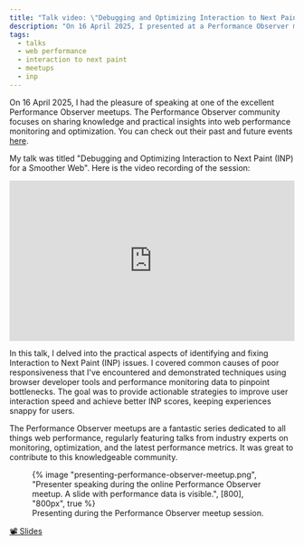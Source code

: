 ```yaml
---
title: "Talk video: \"Debugging and Optimizing Interaction to Next Paint (INP) for a Smoother Web\", Performance Observer Meetup"
description: "On 16 April 2025, I presented at a Performance Observer meetup, sharing insights on debugging and optimizing Interaction to Next Paint (INP). This post includes the video recording of the talk."
tags:
  - talks
  - web performance
  - interaction to next paint
  - meetups
  - inp
---
```


On <time datetime="2025-04-16">16 April 2025</time>, I had the pleasure of speaking at one of the excellent Performance Observer meetups. The Performance Observer community focuses on sharing knowledge and practical insights into web performance monitoring and optimization. You can check out their past and future events [here](https://performanceobserver.dev/events/).

My talk was titled "Debugging and Optimizing Interaction to Next Paint (INP) for a Smoother Web". Here is the video recording of the session:

<iframe width="560" height="315" src="https://www.youtube.com/embed/pCNvVC5aTqk?si=or7DgTYR2KUYQAZ0" title="YouTube video player" frameborder="0" allow="accelerometer; autoplay; clipboard-write; encrypted-media; gyroscope; picture-in-picture; web-share" referrerpolicy="strict-origin-when-cross-origin" allowfullscreen style="width: 100%; height: auto; aspect-ratio: 16 / 9"></iframe>

In this talk, I delved into the practical aspects of identifying and fixing Interaction to Next Paint (INP) issues. I covered common causes of poor responsiveness that I've encountered and demonstrated techniques using browser developer tools and performance monitoring data to pinpoint bottlenecks. The goal was to provide actionable strategies to improve user interaction speed and achieve better INP scores, keeping experiences snappy for users.

The Performance Observer meetups are a fantastic series dedicated to all things web performance, regularly featuring talks from industry experts on monitoring, optimization, and the latest performance metrics. It was great to contribute to this knowledgeable community.

<figure>
  {% image "presenting-performance-observer-meetup.png", "Presenter speaking during the online Performance Observer meetup. A slide with performance data is visible.", [800], "800px", true %}
  <figcaption>Presenting during the Performance Observer meetup session.</figcaption>
</figure>

[📽️ Slides](https://docs.google.com/presentation/d/1_okzKg2FagXQHG68f4yiwPwS5XGfK5aFY3CWi7QmOG8/edit)
